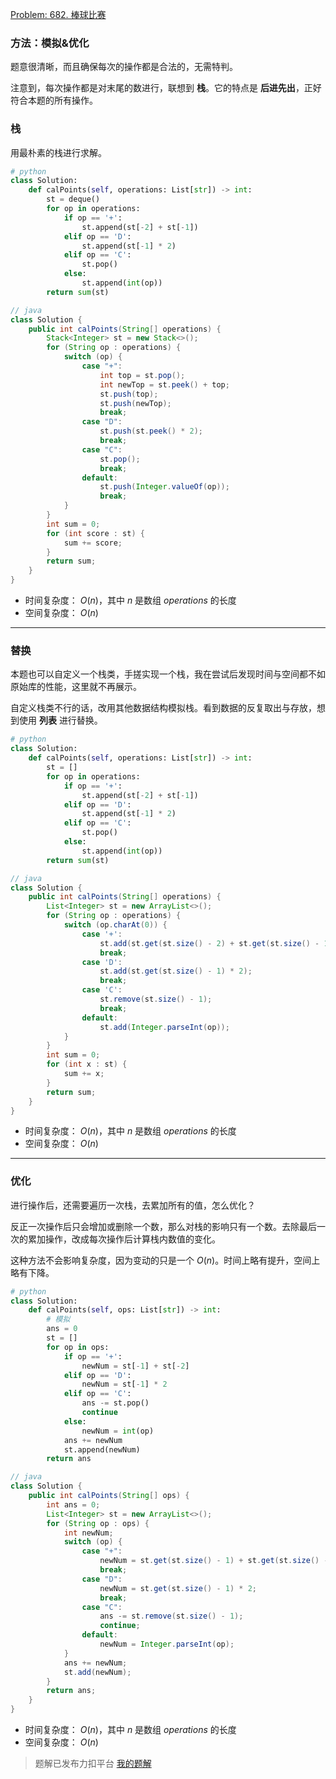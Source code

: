 [Problem: 682. 棒球比赛](https://leetcode.cn/problems/baseball-game/description/)

### 方法：模拟&优化

题意很清晰，而且确保每次的操作都是合法的，无需特判。

注意到，每次操作都是对末尾的数进行，联想到 **栈**。它的特点是 **后进先出**，正好符合本题的所有操作。

### 栈

用最朴素的栈进行求解。

```Python
# python
class Solution:
    def calPoints(self, operations: List[str]) -> int:
        st = deque()
        for op in operations:
            if op == '+':
                st.append(st[-2] + st[-1])
            elif op == 'D':
                st.append(st[-1] * 2)
            elif op == 'C':
                st.pop()
            else:
                st.append(int(op))
        return sum(st)
```

```java
// java
class Solution {
    public int calPoints(String[] operations) {
        Stack<Integer> st = new Stack<>();
        for (String op : operations) {
            switch (op) {
                case "+":
                    int top = st.pop();
                    int newTop = st.peek() + top;
                    st.push(top);
                    st.push(newTop);
                    break;
                case "D":
                    st.push(st.peek() * 2);
                    break;
                case "C":
                    st.pop();
                    break;
                default:
                    st.push(Integer.valueOf(op));
                    break;
            }
        }
        int sum = 0;
        for (int score : st) {
            sum += score;
        }
        return sum;
    }
}
```

- 时间复杂度： $O(n)$，其中 $n$ 是数组 $operations$ 的长度
- 空间复杂度： $O(n)$

---

### 替换

本题也可以自定义一个栈类，手搓实现一个栈，我在尝试后发现时间与空间都不如原始库的性能，这里就不再展示。

自定义栈类不行的话，改用其他数据结构模拟栈。看到数据的反复取出与存放，想到使用 **列表** 进行替换。

```Python
# python
class Solution:
    def calPoints(self, operations: List[str]) -> int:
        st = []
        for op in operations:
            if op == '+':
                st.append(st[-2] + st[-1])
            elif op == 'D':
                st.append(st[-1] * 2)
            elif op == 'C':
                st.pop()
            else:
                st.append(int(op))
        return sum(st)
```

```java
// java
class Solution {
    public int calPoints(String[] operations) {
        List<Integer> st = new ArrayList<>();
        for (String op : operations) {
            switch (op.charAt(0)) {
                case '+':
                    st.add(st.get(st.size() - 2) + st.get(st.size() - 1));
                    break;
                case 'D':
                    st.add(st.get(st.size() - 1) * 2);
                    break;
                case 'C':
                    st.remove(st.size() - 1);
                    break;
                default:
                    st.add(Integer.parseInt(op));
            }
        }
        int sum = 0;
        for (int x : st) {
            sum += x;
        }
        return sum;
    }
}
```

- 时间复杂度： $O(n)$，其中 $n$ 是数组 $operations$ 的长度
- 空间复杂度： $O(n)$

---

### 优化

进行操作后，还需要遍历一次栈，去累加所有的值，怎么优化？

反正一次操作后只会增加或删除一个数，那么对栈的影响只有一个数。去除最后一次的累加操作，改成每次操作后计算栈内数值的变化。

这种方法不会影响复杂度，因为变动的只是一个 $O(n)$。时间上略有提升，空间上略有下降。

```Python
# python
class Solution:
    def calPoints(self, ops: List[str]) -> int:
        # 模拟
        ans = 0
        st = []
        for op in ops:
            if op == '+':
                newNum = st[-1] + st[-2]
            elif op == 'D':
                newNum = st[-1] * 2
            elif op == 'C':
                ans -= st.pop()
                continue
            else:
                newNum = int(op)
            ans += newNum
            st.append(newNum)
        return ans
```

```java
// java
class Solution {
    public int calPoints(String[] ops) {
        int ans = 0;
        List<Integer> st = new ArrayList<>();
        for (String op : ops) {
            int newNum;
            switch (op) {
                case "+":
                    newNum = st.get(st.size() - 1) + st.get(st.size() - 2);
                    break;
                case "D":
                    newNum = st.get(st.size() - 1) * 2;
                    break;
                case "C":
                    ans -= st.remove(st.size() - 1);
                    continue;
                default:
                    newNum = Integer.parseInt(op);
            }
            ans += newNum;
            st.add(newNum);
        }
        return ans;
    }
}
```

- 时间复杂度： $O(n)$，其中 $n$ 是数组 $operations$ 的长度
- 空间复杂度： $O(n)$

> 题解已发布力扣平台 [我的题解](https://leetcode.cn/problems/baseball-game/solutions/2861216/mo-ni-san-jie-zhan-ti-huan-you-hua-qing-inegq/)
